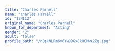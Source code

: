 ```yaml
---
title: "Charles Parnell"
name: "Charles Parnell"
id: "124112"
original_name: "Charles Parnell"
known_for_department: "Acting"
gender: "2"
adult: "false"
profile_path: "/nBpkNLRm6v6Yw99GxCkHCMwA2Zg.jpg"
---
```

